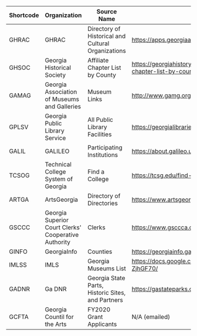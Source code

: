 | Shortcode | Organization | Source Name | Link | # Items |
| --- | --- | --- | --- | --- |
|GHRAC | GHRAC	| Directory of Historical and Cultural Organizations | https://apps.georgiaarchives.org/GHRAB/ | 641 |
|GHSOC|Georgia Historical Society |	Affiliate Chapter List by County | https://georgiahistory.com/education-outreach/affiliate-chapter-program/affiliate-chapter-list-by-county/ | 44+36+47 = 127 |
|GAMAG|Georgia Association of Museums and Galleries |	Museum Links |	http://www.gamg.org/museumlinks.html |154 (including commented-out ones) |
|GPLSV|Georgia Public Library Service |	All Public Library Facilities |	https://georgialibraries.org/allpubliclibraryfacilities/	| 392 |
|GALIL|GALILEO	| Participating Institutions	| https://about.galileo.usg.edu/institutions	| 93 |
|TCSOG|Technical College System of Georgia	| Find a College |	https://tcsg.edu/find-a-college/ |	22|
|ARTGA|ArtsGeorgia |	Directory of Directories |	https://www.artsgeorgia.net/directory/directory-of-directoriescalendars/ |	Meta |
|GSCCC|Georgia Superior Court Clerks' Cooperative Authority |	Clerks |	https://www.gsccca.org/Clerks/ |	159 |
|GINFO|GeorgiaInfo	|Counties	|https://georgiainfo.galileo.usg.edu/topics/counties/	| 159|
|IMLSS| IMLS | Georgia Museums List | https://docs.google.com/spreadsheets/d/104wXi8wh6VXIIjFJNYlrtphh9G7J7TxztVD-ZjhGF70/ | 491 |
|GADNR| Ga DNR | Georgia State Parts, Historic Sites, and Partners | https://gastateparks.org/Map | 72 |
|GCFTA| Georgia Countil for the Arts | FY2020 Grant Applicants | N/A (emailed) | 556 |
